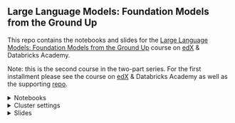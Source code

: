 ## Large Language Models: Foundation Models from the Ground Up

This repo contains the notebooks and slides for the [Large Language Models: Foundation Models from the Ground Up](https://www.edx.org/learn/computer-programming/databricks-large-language-models-foundation-models-from-the-ground-up) course on [edX](https://www.edx.org/professional-certificate/databricks-large-language-models) & Databricks Academy.

Note: this is the second course in the two-part series. For the first installment please see the course on [edX](https://www.edx.org/professional-certificate/databricks-large-language-models) & Databricks Academy as well as the supporting [repo](https://github.com/databricks-academy/large-language-models).
 
<details>
<summary> Notebooks</summary>
 
 ## How to Import the Repo into Databricks?

1. You first need to add Git credentials to Databricks. Refer to [documentation here](https://docs.databricks.com/repos/repos-setup.html#add-git-credentials-to-databricks).  

2. Click `Repos` in the sidebar. Click `Add Repo` on the top right.
    
    <img width="800" alt="repo_1" src="https://files.training.databricks.com/images/llm/add_repo_new.png">

    

3. Clone the "HTTPS" URL from GitHub, or copy `https://github.com/databricks-academy/llm-foundation-models.git` and paste into the box `Git repository URL`. The rest of the fields, i.e. `Git provider` and `Repository name`, will be automatically populated. Click `Create Repo` on the bottom right. 

    <img width="700" alt="add_repo" src="https://files.training.databricks.com/images/llm/clone_repo.png">

 ## How to Import the files from `.dbc` releases on GitHub
1. You can download the notebooks from a release by navigating to the releases section on the GitHub page:
 
    <img width="700" alt="github_release=" src="https://files.training.databricks.com/images/llm/github_release.png">
 
2. From the releases page, download the `.dbc` file. This contains all of the course notebooks, with the structure and meta data. 
 
    <img width="700" alt="github_assets" src="https://files.training.databricks.com/images/llm/github_assets.png">

3. In your Databricks workspace, navigate to the Workspace menu, click on Home and select `Import`:
 
    <img width="700" alt="workspace_import" src="https://files.training.databricks.com/images/llm/workspace_import.png">

4. Using the import tool, navigate to the location on your computer where the `.dbc` file was dowloaded from Step 1. Once you select the file, click `Import`, and the files will be loaded and extracted to your workspace:
 
    <img width="400" alt="select_import_file" src="https://files.training.databricks.com/images/llm/select_import_file.png">



</details>

<details>
 <summary> Cluster settings </summary>
 
## Which Databricks cluster should I use? 

1. First, select `Single Node` 

    <img width="500" alt="single_node" src="https://files.training.databricks.com/images/llm/single_node.png">


2. This courseware has been tested on [Databricks Runtime 13.2 for Machine Learning]([url](https://docs.databricks.com/release-notes/runtime/13.2ml.html)). If you do not have access to a 13.2 ML Runtime cluster, you will need to install many additional libraries (as the ML Runtime pre-installs many commonly used machine learning packages), and this courseware is not guaranteed to run. 
    
    <img width="400" alt="cluster" src="https://files.training.databricks.com/images/llm/m1_3_cluster_settings.png">

    
    For Module 1 and 3 notebooks, you can run them on i3.xlarge just fine. We recommend `i3.2xlarge` for Module 2 and 4 notebooks. 

    <img width="400" alt="cpu_settings" src="https://files.training.databricks.com/images/llm/m2_4_cluster_settings.png">
   
</details>

<details>
 <summary> Slides </summary>
 
 ## Where do I download course slides? 
 
 Please click the latest version under the `Releases` section. You will be able to download the slides in PDF. 
</details>
